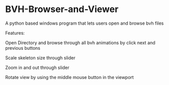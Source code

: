 # BVH-Browser-and-Viewer
A python based windows program that lets users open and browse bvh files

Features:

Open Directory and browse through all bvh animations by click next and previous buttons

Scale skeleton size through slider

Zoom in and out through slider

Rotate view by using the middle mouse button in the viewport



